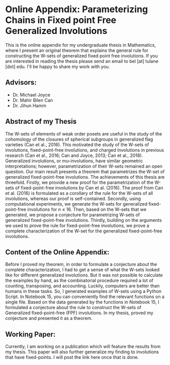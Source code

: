 # Online Appendix: Parameterizing Chains in Fixed point Free Generalized Involutions
This is the online appendix for my undergraduate thesis in Mathematics, where I present an original theorem that explains the general rule for constructing the W-sets of generalized fixed point free involutions. If you are interested in reading the thesis please send an email to bel [at] tulane [dot] edu. I'll be happy to share my work with you. 

## Advisors:
- Dr. Michael Joyce
- Dr.  Mahir Bilen Can
- Dr. Jihun Hamm
## Abstract of my Thesis
The W-sets of elements of weak order posets are useful in the study of the cohomology of the closures of spherical subgroups in generalized flag varieties (Can et al., 2016). This motivated the study of the  W-sets of involutions, fixed-point-free involutions, and charged involutions in previous research (Can et al., 2016; Can and Joyce, 2013; Can et al., 2018). Generalized involutions, or mu-involutions, have similar geometric interpretations; however, parametrization of their W-sets remained an open question. Our main result presents a theorem that parametrizes the W-set of generalized fixed-point-free involutions. The achievements of this thesis are threefold. Firstly, we provide a new proof for the parametrization of the W-sets of fixed-point-free involutions by Can et al. (2016). The proof from Can et al. (2016) is formulated as a corollary of the rule for the W-sets of all involutions, whereas our proof is self-contained. Secondly, using computational experiments, we generate the W-sets for generalized fixed-point-free involutions for n ≤ 16. Then, based on the W-sets that we generated, we propose a conjecture for parametrizing W-sets of generalized fixed-point-free involutions. Thirdly, building on the arguments we used to prove the rule for fixed-point-free involutions, we prove a complete characterization of the W-set for the generalized fixed-point-free involutions.
## Content of the Online Appendix:
Before I proved my theorem, in order to formulate a conjecture about the complete characterization, I had to get a sense of what the W-sets looked like for different generalized involutions. But it was not possible to calculate the examples by hand, as the combinatorial procedure required a lot of counting, transposing, and accounting. Luckily, computers are better than humans in these tasks. So, I generated examples of W-sets using a Python Script. In Notebook 15, you can conveniently find the relevant functions on a single file. Based on the data generated by the functions in Notebook 15, I formulated a conjecture about the rule to construct the W-sets of Generalized fixed-point-free (FPF) involutions. In my thesis, proved my conjecture and presented it as a theorem. 
## Working Paper:
Currently, I am working on a publication which will feature the results from my thesis. This paper will also further generalize my finding to involutions that have fixed-points. I will post the link here once that is done.
